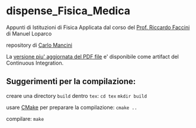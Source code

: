 # dispense_Fisica_Medica

Appunti di Istituzioni di Fisica Applicata dal corso del [Prof. Riccardo Faccini](http://babar.roma1.infn.it/~faccini/)
di Manuel Loparco

repository di [Carlo Mancini](http://www.roma1.infn.it/~mancinit/)

La [versione piu' aggiornata del PDF
file](https://baltig.infn.it/mancinit/dispense_fisica_medica/-/jobs/artifacts/master/raw/build/dispense_Fisica_Medica.pdf?job=pdf)
e' disponibile come artifact del Continuous Integration. 

## Suggerimenti per la compilazione:
creare una directory `build` dentro `tex`:
`cd tex`
`mkdir build`

usare [CMake](https://cmake.org/) per preparare la compilazione:
`cmake ..`

compilare:
`make`